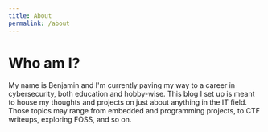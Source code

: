 ```yaml
---
title: About
permalink: /about
---
```


# Who am I?
My name is Benjamin and I'm currently paving my way to a career in cybersecurity, both education and hobby-wise. This blog I set up is meant to house my thoughts and projects on just about anything in the IT field. Those topics may range from embedded and programming projects, to CTF writeups, exploring FOSS, and so on.

